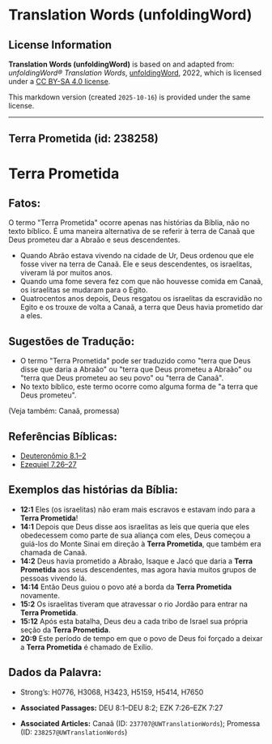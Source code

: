 # Translation Words (unfoldingWord)

## License Information

**Translation Words (unfoldingWord)** is based on and adapted from: _unfoldingWord® Translation Words_, [unfoldingWord](https://unfoldingword.org/utw), 2022, which is licensed under a [CC BY-SA 4.0 license](https://creativecommons.org/licenses/by-sa/4.0/legalcode.en).

This markdown version (created `2025-10-16`) is provided under the same license.



--------------------------------

## Terra Prometida (id: 238258)

Terra Prometida
===============

Fatos:
------

O termo "Terra Prometida" ocorre apenas nas histórias da Bíblia, não no texto bíblico. É uma maneira alternativa de se referir à terra de Canaã que Deus prometeu dar a Abraão e seus descendentes.

* Quando Abrão estava vivendo na cidade de Ur, Deus ordenou que ele fosse viver na terra de Canaã. Ele e seus descendentes, os israelitas, viveram lá por muitos anos.
* Quando uma fome severa fez com que não houvesse comida em Canaã, os israelitas se mudaram para o Egito.
* Quatrocentos anos depois, Deus resgatou os israelitas da escravidão no Egito e os trouxe de volta a Canaã, a terra que Deus havia prometido dar a eles.

Sugestões de Tradução:
----------------------

* O termo "Terra Prometida" pode ser traduzido como "terra que Deus disse que daria a Abraão" ou "terra que Deus prometeu a Abraão" ou "terra que Deus prometeu ao seu povo" ou "terra de Canaã".
* No texto bíblico, este termo ocorre como alguma forma de "a terra que Deus prometeu".

(Veja também: Canaã, promessa)

Referências Bíblicas:
---------------------

* [Deuteronômio 8\.1–2](https://ref.ly/Deut8:1-Deut8:2)
* [Ezequiel 7\.26–27](https://ref.ly/Ezek7:26-Ezek7:27)

Exemplos das histórias da Bíblia:
---------------------------------

* **12:1** Eles (os israelitas) não eram mais escravos e estavam indo para a **Terra Prometida**!
* **14:1** Depois que Deus disse aos israelitas as leis que queria que eles obedecessem como parte de sua aliança com eles, Deus começou a guiá\-los do Monte Sinai em direção à **Terra Prometida**, que também era chamada de Canaã.
* **14:2** Deus havia prometido a Abraão, Isaque e Jacó que daria a **Terra Prometida** aos seus descendentes, mas agora havia muitos grupos de pessoas vivendo lá.
* **14:14** Então Deus guiou o povo até a borda da **Terra Prometida** novamente.
* **15:2** Os israelitas tiveram que atravessar o rio Jordão para entrar na **Terra Prometida**.
* **15:12** Após esta batalha, Deus deu a cada tribo de Israel sua própria seção da **Terra Prometida**.
* **20:9** Este período de tempo em que o povo de Deus foi forçado a deixar a **Terra Prometida** é chamado de Exílio.

Dados da Palavra:
-----------------

* Strong’s: H0776, H3068, H3423, H5159, H5414, H7650

* **Associated Passages:** DEU 8:1–DEU 8:2; EZK 7:26–EZK 7:27
* **Associated Articles:** Canaã (ID: `237707@UWTranslationWords`); Promessa (ID: `238257@UWTranslationWords`)


